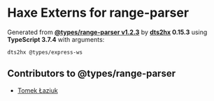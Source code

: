 # Haxe Externs for range-parser

Generated from **[@types/range-parser v1.2.3](https://github.com/DefinitelyTyped/DefinitelyTyped#readme)** by **[dts2hx](https://github.com/haxiomic/dts2hx) 0.15.3** using **TypeScript 3.7.4** with arguments:

	dts2hx @types/express-ws

## Contributors to @types/range-parser
- [Tomek Łaziuk](https://github.com/tlaziuk)
